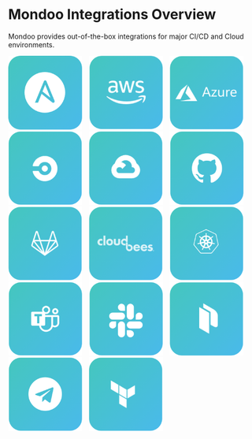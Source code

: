 # Mondoo Integrations Overview

Mondoo provides out-of-the-box integrations for major CI/CD and Cloud environments.

<style>
a.integration {
  text-decoration: none;
  border: none;
}

a:hover.integration {
  opacity: 0.6;
}

a.integration img {
  width: 150px;
  margin-right:10px;
}
</style>

<a href="/docs/integration/devops/ansible" aria-label="Ansible Integration" class="integration"><img src="../assets/button-ansible.png" class="integration"/></a>
<a href="/docs/integration/cloud/aws" aria-label="AWS Integration" class="integration"><img src="../assets/button-aws.png" class="integration"/></a>
<a href="/docs/integration/cloud/azure" aria-label="Azure Integration" class="integration"><img src="../assets/button-azure.png" /></a>
<a href="/docs/integration/cicd/circle-ci" aria-label="Circle CI integration" class="integration"><img src="../assets/button-circleci.png" /></a>
<a href="/docs/integration/cloud/gcp" aria-label="GCP integration" class="integration"><img src="../assets/button-gcp.png" /></a>
<a href="/docs/integration/cicd/github-actions?id=github-actions" aria-label="Github Integration" class="integration"><img src="../assets/button-github.png"/></a>
<a href="/docs/integration/cicd/gitlab" aria-label="Gitlab Integration" class="integration"><img src="../assets/button-gitlab.png"/></a>
<a href="/docs/integration/cicd/jenkins" aria-label="Jenkins Integration" class="integration"><img src="../assets/button-cloudbees.png"/></a>
<a href="/docs/integration/cloud/k8s" aria-label="Kubernetes Integration" class="integration"><img src="../assets/button-k8s.png"/></a>
<a href="/docs/integration/alerting/?id=microsoft-teams" aria-label="MS Teams Integration" class="integration"><img src="../assets/button-msteams.png"/></a>
<a href="/docs/integration/alerting/?id=slack" aria-label="Slack Integration" class="integration"><img src="../assets/button-slack.png"/></a>
<a href="/docs/integration/devops/packer" aria-label="Packer integration" class="integration"><img src="../assets/button-packer.png" /></a>
<a href="/docs/integration/alerting/?id=telegram" aria-label="Telegram Integration" class="integration"><img src="../assets/button-telegram.png"/></a>
<a href="/docs/integration/devops/terraform" aria-label="Terraform Integration" class="integration"><img src="../assets/button-terraform.png"/></a>
